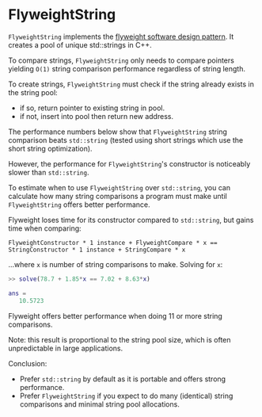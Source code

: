 # FlyweightString

`FlyweightString` implements the [flyweight software design pattern](https://en.wikipedia.org/wiki/Flyweight_pattern). It creates a pool of unique std::strings in C++.

To compare strings, `FlyweightString` only needs to compare pointers yielding `O(1)` string comparison performance regardless of string length.

To create strings, `FlyweightString` must check if the string already exists in the string pool:
- if so, return pointer to existing string in pool.
- if not, insert into pool then return new address.

The performance numbers below show that `FlyweightString` string comparison beats `std::string` (tested using short strings which use the short string optimization).

However, the performance for `FlyweightString`'s constructor is noticeably slower than `std::string`.

To estimate when to use `FlyweightString` over `std::string`, you can calculate how many string comparisons a program must make until `FlyweightString` offers better performance.

Flyweight loses time for its constructor compared to `std::string`, but gains time when comparing:

`FlyweightConstructor * 1 instance + FlyweightCompare * x == StringConstructor * 1 instance + StringCompare * x`

...where `x` is number of string comparisons to make. Solving for `x`:

```MATLAB
>> solve(78.7 + 1.85*x == 7.02 + 8.63*x)

ans =
   10.5723
```

Flyweight offers better performance when doing 11 or more string comparisons.

Note: this result is proportional to the string pool size, which is often unpredictable in large applications.

Conclusion:
- Prefer `std::string` by default as it is portable and offers strong performance.
- Prefer `FlyweightString` if you expect to do many (identical) string comparisons and minimal string pool allocations.
